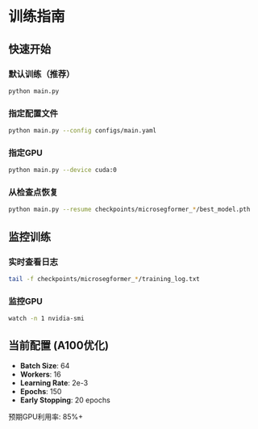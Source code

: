 # 训练指南

## 快速开始

### 默认训练（推荐）
```bash
python main.py
```

### 指定配置文件
```bash
python main.py --config configs/main.yaml
```

### 指定GPU
```bash
python main.py --device cuda:0
```

### 从检查点恢复
```bash
python main.py --resume checkpoints/microsegformer_*/best_model.pth
```

## 监控训练

### 实时查看日志
```bash
tail -f checkpoints/microsegformer_*/training_log.txt
```

### 监控GPU
```bash
watch -n 1 nvidia-smi
```

## 当前配置 (A100优化)

- **Batch Size**: 64
- **Workers**: 16
- **Learning Rate**: 2e-3
- **Epochs**: 150
- **Early Stopping**: 20 epochs

预期GPU利用率: 85%+
